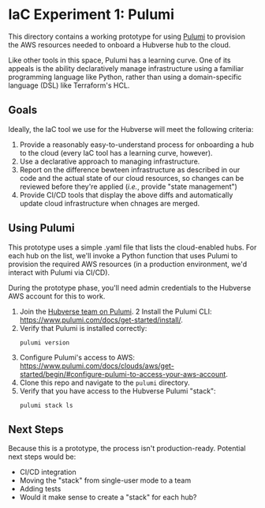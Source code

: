 # IaC Experiment 1: Pulumi

This directory contains a working prototype for using [Pulumi](https://www.pulumi.com/) to provision the AWS resources needed to onboard a Hubverse hub to the cloud.

Like other tools in this space, Pulumi has a learning curve. One of its appeals is the ability declaratively manage infrastructure using a familiar programming language like Python, rather than using a domain-specific language (DSL) like Terraform's HCL.


## Goals

Ideally, the IaC tool we use for the Hubverse will meet the following criteria:

1. Provide a reasonably easy-to-understand process for onboarding a hub to the cloud (every IaC tool has a learning curve, however).
2. Use a declarative approach to managing infrastructure.
3. Report on the difference bewteen infrastructure as described in our code and the actual state of our cloud resources, so changes can be reviewed before they're applied (_i.e._, provide "state management")
3. Provide CI/CD tools that display the above diffs and automatically update cloud infrastructure when chnages are merged.


## Using Pulumi

This prototype uses a simple .yaml file that lists the cloud-enabled hubs. For each hub on the list, we'll invoke a Python function that uses Pulumi to provision the required AWS resources (in a production environment,
we'd interact with Pulumi via CI/CD).

During the prototype phase, you'll need admin credentials to the Hubverse AWS account for this to work.

1. Join the [Hubverse team on Pulumi](https://app.pulumi.com/hubverse).
2 Install the Pulumi CLI: https://www.pulumi.com/docs/get-started/install/.
3. Verify that Pulumi is installed correctly:
    ```
    pulumi version
    ```
4. Configure Pulumi's access to AWS: https://www.pulumi.com/docs/clouds/aws/get-started/begin/#configure-pulumi-to-access-your-aws-account.
5. Clone this repo and navigate to the `pulumi` directory.
6. Verify that you have access to the Hubverse Pulumi "stack":
    ```
    pulumi stack ls
    ```


## Next Steps

Because this is a prototype, the process isn't production-ready. Potential next steps would be:

- CI/CD integration
- Moving the "stack" from single-user mode to a team
- Adding tests
- Would it make sense to create a "stack" for each hub?